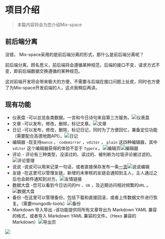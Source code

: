 # 项目介绍

> 本篇内容将会为您介绍Mix-space

## 前后端分离

没错， Mix-space采用的是前后端分离的形式，那什么是前后端分离呢？

前后端分离，顾名思义，前后端将会遵循某种规范，后端的接口不变，请求方式不变，即前后端数据交换遵循的某种规范。

这对前端开发将会带来极大的方便，不需要与后端在接口问题上扯皮，同时也方便了为Mix-space开发前端的人，这点我稍后再讲。

## 现有功能

- 仪表盘  -可以总览各类数据。一言和今日诗句来自第三方服务。![仪表盘](https://raw.githubusercontent.com/mx-space/docs-images/master/images/V0BRMI.png)
- 文章      -可以发布，修改，删除，标记文章。![文章](https://raw.githubusercontent.com/mx-space/docs-images/master/images/Vd1kAW.png)
- 日记      -可以发布，修改，删除，标记日记，同时为了方便回忆，兼备定位功能（需要配合高德地图API）。![日记](https://raw.githubusercontent.com/mx-space/docs-images/master/images/mAwG4T.png)
- 编辑器  -现支持`manco` ， `codemirror` ，`vditor` ， `plain` 这四种编辑器，其中 `vditor` 这个编辑器获得的体验不亚于 `Typora` 。![编辑页](https://raw.githubusercontent.com/mx-space/docs-images/master/images/ROaydk.png)![编辑器](https://cdn.jsdelivr.net/gh/mx-space/manco.png)
- 评论      - 评论有三种类型，没读过的、读过的、被判断为垃圾评论被过滤的。![评论管理](https://raw.githubusercontent.com/mx-space/docs-images/master/images/oNhuO0.png)
- 说说      -说说可以用来记录一句话，或者直接保存发布一条[一言](https://hitokoto.cn/)![说说编辑](https://raw.githubusercontent.com/mx-space/docs-images/master/images/gMs43j.png)
- 友链      -在这里可以管理友链，新增的未审核的友链会通知到主人，主人通过之后也会邮件通知到对方。![友情链接](https://raw.githubusercontent.com/mx-space/docs-images/master/images/2rNFVS.png)
- 数据大盘  -您可以看到今日访问的`PV` 、`UA` ，及近期访问相对频繁的`URL` 。![数据大盘](https://raw.githubusercontent.com/mx-space/docs-images/master/images/2ke5KU.png)
- 备份      -在这里可以管理备份，包括下载和直接回滚，或者上传数据文件进行恢复。（需要mongodb-tools）![备份](https://raw.githubusercontent.com/mx-space/docs-images/master/images/0cTOSl.png)
- Markdown 导入导出 -该功能提供将所有文章导出为 Markdown YAML 兼容的格式，或者导入 Markdown YAML 兼容的文件。（Hexo 兼容的 Markdown）![导出页](https://raw.githubusercontent.com/mx-space/docs-images/master/images/unEHOF.png)

![](https://raw.githubusercontent.com/mx-space/docs-images/master/images/AWpLgf.png)